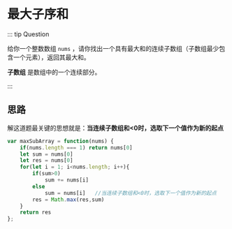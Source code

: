 # 最大子序和

::: tip Question

给你一个整数数组 `nums` ，请你找出一个具有最大和的连续子数组（子数组最少包含一个元素），返回其最大和。

**子数组** 是数组中的一个连续部分。

:::

## 思路

解这道题最关键的思想就是：**当连续子数组和<0时，选取下一个值作为新的起点**

```js
var maxSubArray = function(nums) {
    if(nums.length === 1) return nums[0]
    let sum = nums[0]
    let res = nums[0]
    for(let i = 1; i<nums.length; i++){
        if(sum>0)
            sum += nums[i]	
        else 
            sum = nums[i]	//当连续子数组和<0时，选取下一个值作为新的起点
        res = Math.max(res,sum)
    }
    return res
};
```

